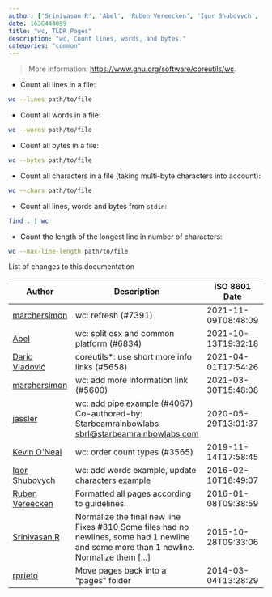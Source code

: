 ```yaml
---
author: ['Srinivasan R', 'Abel', 'Ruben Vereecken', 'Igor Shubovych', 'Dario Vladović', 'jassler', 'rprieto', "Kevin O'Neal", 'marchersimon']
date: 1636444089
title: "wc, TLDR Pages"
description: "wc, Count lines, words, and bytes."
categories: "common"
---
```

> More information: <https://www.gnu.org/software/coreutils/wc>.

- Count all lines in a file:

```bash
wc --lines path/to/file
```

- Count all words in a file:

```bash
wc --words path/to/file
```

- Count all bytes in a file:

```bash
wc --bytes path/to/file
```

- Count all characters in a file (taking multi-byte characters into account):

```bash
wc --chars path/to/file
```

- Count all lines, words and bytes from `stdin`:

```bash
find . | wc
```

- Count the length of the longest line in number of characters:

```bash
wc --max-line-length path/to/file
```
List of changes to this documentation


Author | Description | ISO 8601 Date | GitHub link
------|-----|-----|-----
[marchersimon](mailto:50295997+marchersimon@users.noreply.github.com) | wc: refresh (#7391) | 2021-11-09T08:48:09 | [69267420f74c](https://github.com/tldr-pages/tldr/commit/69267420f74c6294a3cf0ff14160e27bb3c4ace8)
[Abel](mailto:abel.tay@gmail.com) | wc: split osx and common platform (#6834) | 2021-10-13T19:32:18 | [ba2a835251f1](https://github.com/tldr-pages/tldr/commit/ba2a835251f1027b7e8f81ac7fabbc9648a75fbc)
[Dario Vladović](mailto:d.vladimyr@gmail.com) | coreutils*: use short more info links (#5658) | 2021-04-01T17:54:26 | [4830093903f6](https://github.com/tldr-pages/tldr/commit/4830093903f66ccf3ebbc2ecf477286e45edac59)
[marchersimon](mailto:50295997+marchersimon@users.noreply.github.com) | wc: add more information link (#5600) | 2021-03-30T15:48:08 | [4420ed005ff8](https://github.com/tldr-pages/tldr/commit/4420ed005ff8735eaf1b8932618d0c5ff2caec0e)
[jassler](mailto:erifetim@gmail.com) | wc: add pipe example (#4067) Co-authored-by: Starbeamrainbowlabs <sbrl@starbeamrainbowlabs.com> | 2020-05-29T13:01:37 | [34519ed7701f](https://github.com/tldr-pages/tldr/commit/34519ed7701fbc99fc00bdcad29268ea364ff28f)
[Kevin O'Neal](mailto:oneal.kevin@gmail.com) | wc: order count types (#3565) | 2019-11-14T17:58:45 | [5db10fff8851](https://github.com/tldr-pages/tldr/commit/5db10fff88518f6f3b612fc85b0c669b064c9378)
[Igor Shubovych](mailto:igor.shubovych@gmail.com) | wc: add words example, update characters example | 2016-02-10T18:49:07 | [4e1da9c809cd](https://github.com/tldr-pages/tldr/commit/4e1da9c809cd49281bf762a2833f131baf21af02)
[Ruben Vereecken](mailto:rubenvereecken@gmail.com) | Formatted all pages according to guidelines. | 2016-01-08T09:38:59 | [066582e8eab5](https://github.com/tldr-pages/tldr/commit/066582e8eab57bce9861cc8d379e158d61f1cc95)
[Srinivasan R](mailto:srinivasanr@gmail.com) | Normalize the final new line Fixes #310 Some files had no newlines, some had 1 newline and some more than 1 newline. Normalize them [...] | 2015-10-28T09:33:06 | [e4114fa6cce7](https://github.com/tldr-pages/tldr/commit/e4114fa6cce7339425809afef817b06e872d7ca7)
[rprieto](mailto:choicesmade@gmail.com) | Move pages back into a "pages" folder | 2014-03-04T13:28:29 | [f00bf64426a7](https://github.com/tldr-pages/tldr/commit/f00bf64426a792ee3aac792f9c0aec3f8b1eaa7d)

